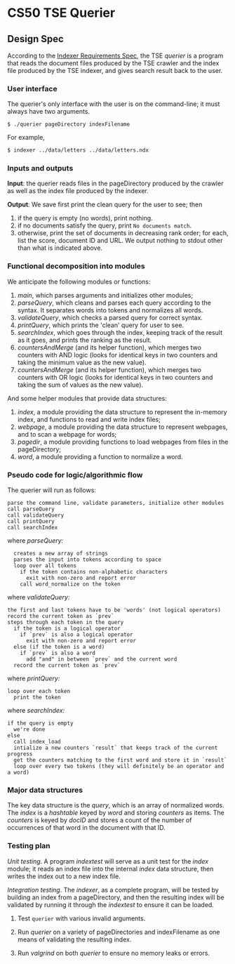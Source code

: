 # CS50 TSE Querier
## Design Spec

According to the [Indexer Requirements Spec](REQUIREMENTS.md), the TSE *querier* is a program that reads the document files produced by the TSE crawler and the index file produced by the TSE indexer, and gives search result back to the user.

### User interface

The querier's only interface with the user is on the command-line; it must always have two arguments.

```
$ ./querier pageDirectory indexFilename
```

For example,

``` bash
$ indexer ../data/letters ../data/letters.ndx
```

### Inputs and outputs

**Input**: the querier reads files in the pageDirectory produced by the crawler as well as the index file produced by the indexer.

**Output**: We save first print the clean query for the user to see; then
1. if the query is empty (no words), print nothing.
2. if no documents satisfy the query, print `No documents match`.
3. otherwise, print the set of documents in decreasing rank order; for each, list the score, document ID and URL.
We output nothing to stdout other than what is indicated above.

### Functional decomposition into modules

We anticipate the following modules or functions:

 1. *main*, which parses arguments and initializes other modules;
 2. *parseQuery*, which cleans and parses each query according to the syntax. It separates words into tokens and normalizes all words.
 3. *validateQuery*, which checks a parsed query for correct syntax.
 4. *printQuery*, which prints the 'clean' query for user to see.
 5. *searchIndex*, which goes through the index, keeping track of the result as it goes, and prints the ranking as the result.
 6. *countersAndMerge* (and its helper function), which merges two counters with AND logic (looks for identical keys in two counters and taking the minimum value as the new value).
 7. *countersAndMerge* (and its helper function), which merges two counters with OR logic (looks for identical keys in two counters and taking the sum of values as the new value).

And some helper modules that provide data structures:

 1. *index*, a module providing the data structure to represent the in-memory index, and functions to read and write index files;
 2. *webpage*, a module providing the data structure to represent webpages, and to scan a webpage for words;
 3. *pagedir*, a module providing functions to load webpages from files in the pageDirectory;
 4. *word*, a module providing a function to normalize a word.

### Pseudo code for logic/algorithmic flow

The querier will run as follows:

    parse the command line, validate parameters, initialize other modules
    call parseQuery
    call validateQuery
    call printQuery
    call searchIndex

where *parseQuery:*

      creates a new array of strings
      parses the input into tokens according to space
      loop over all tokens
        if the token contains non-alphabetic characters
          exit with non-zero and report error
        call word_normalize on the token

where *validateQuery:*

    the first and last tokens have to be 'words' (not logical operators)
    record the current token as `prev`
    steps through each token in the query
      if the token is a logical operator
        if `prev` is also a logical operator
          exit with non-zero and report error
      else (if the token is a word)
        if `prev` is also a word
          add "and" in between `prev` and the current word
      record the current token as `prev`

where *printQuery:*

    loop over each token
      print the token

where *searchIndex:*

    if the query is empty
      we're done
    else
      call index_load
      intialize a new counters `result` that keeps track of the current progress
      get the counters matching to the first word and store it in `result`
      loop over every two tokens (they will definitely be an operator and a word)
        



       

### Major data structures

The key data structure is the *query*, which is an array of normalized words.
The *index* is a *hashtable* keyed by *word* and storing *counters* as items.
The *counters* is keyed by *docID* and stores a count of the number of occurrences of that word in the document with that ID. 

### Testing plan

*Unit testing*.  A program *indextest* will serve as a unit test for the *index* module; it reads an index file into the internal *index* data structure, then writes the index out to a new index file.

*Integration testing*.  The *indexer*, as a complete program, will be tested by building an index from a pageDirectory, and then the resulting index will be validated by running it through the *indextest* to ensure it can be loaded.

1. Test `querier` with various invalid arguments.

0. Run *querier* on a variety of pageDirectories and indexFilename as one means of validating the resulting index.
0. Run *valgrind* on both *querier* to ensure no memory leaks or errors.